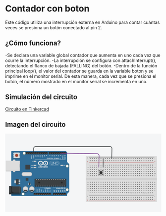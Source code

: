 # Contador con boton

Este código utiliza una interrupción externa en Arduino para contar cuántas veces se presiona un botón conectado al pin 2.

## ¿Cómo funciona?

-Se declara una variable global contador que aumenta en uno cada vez que ocurre la interrupción.
-La interrupción se configura con attachInterrupt(), detectando el flanco de bajada (FALLING) del botón.
-Dentro de la función principal loop(), el valor del contador se guarda en la variable boton y se imprime en el monitor serial.
De esta manera, cada vez que se presiona el botón, el número mostrado en el monitor serial se incrementa en uno.

## Simulación del circuito

[Circuito en Tinkercad](https://www.tinkercad.com/things/bfmc1hQEcyU-contador-con-interrupciones?sharecode=SXDoCsDZ0jXJvtEitKMxd0rpHa82Ep8Wog57eHxfKOc)

## Imagen del circuito

![Circuito](ContadorConBoton.png)
